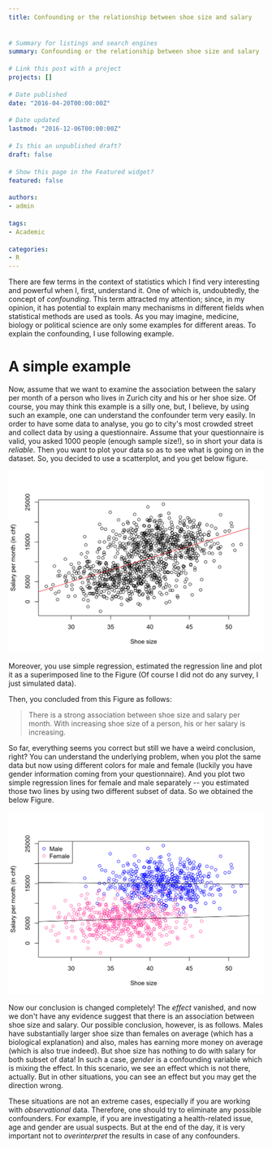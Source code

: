 ```yaml
---
title: Confounding or the relationship between shoe size and salary


# Summary for listings and search engines
summary: Confounding or the relationship between shoe size and salary

# Link this post with a project
projects: []

# Date published
date: "2016-04-20T00:00:00Z"

# Date updated
lastmod: "2016-12-06T00:00:00Z"

# Is this an unpublished draft?
draft: false

# Show this page in the Featured widget?
featured: false

authors:
- admin

tags:
- Academic

categories:
- R
---
```





There are few terms in the context of statistics which I find very interesting and powerful when I, first, understand it. One of which is, undoubtedly, the concept of *confounding*. This term attracted my attention; since, in my opinion, it has potential to explain many mechanisms in different fields when statistical methods are used as tools. As you may imagine, medicine, biology or political science are only some examples for different areas. To explain the confounding, I use following example.

# A simple example

Now, assume that we want to examine the association between the salary per month of a person who lives in Zurich city and his or her shoe size. Of course, you may think this example is a silly one, but, I believe, by using such an example, one can understand the confounder term very easily. In order to have some data to analyse, you go to city's most crowded street and collect data by using a questionnaire. Assume that your questionnaire is valid, you asked 1000 people (enough sample size!), so in short your data is *reliable*. Then you want to plot your data so as to see what is going on in the dataset. So, you decided to use a scatterplot, and you get below figure.

<img src="index_files/figure-html/plot1-1.png" width="672" />


 Moreover, you use simple regression, estimated the regression line and plot it as a superimposed line to the Figure (Of course I did not do any survey, I just simulated data).
 
Then, you concluded from this Figure as follows:

>There is a strong association between shoe size and salary per month. With increasing shoe size of a person, his or her salary is increasing.

So far, everything seems you correct but still we have a weird conclusion, right? You can understand the underlying problem, when you plot the same data but now using different colors for male and female (luckily you have gender information coming from your questionnaire). And you plot two simple regression lines for female and male separately -- you estimated those two lines by using two different subset of data. So we obtained the below Figure.

<img src="index_files/figure-html/plot2-1.png" width="672" />

Now our conclusion is changed completely! The *effect* vanished, and now we don't have any evidence suggest that there is an association between shoe size and salary. Our possible conclusion, however, is as follows. Males have substantially larger shoe size than females on average (which has a biological explanation) and also, males has earning more money on average (which is also true indeed). But shoe size has nothing to do with salary for both subset of data! In such a case, *gender* is a confounding variable which is mixing the effect. In this scenario, we see an effect which is not there, actually. But in other situations, you can see an effect but you may get the direction wrong.

These situations are not an extreme cases, especially if you are working with *observational* data. Therefore, one should try to eliminate any possible confounders. For example, if you are investigating a health-related issue, age and gender are usual suspects. But at the end of the day, it is very important not to *overinterpret* the results in case of any confounders.
